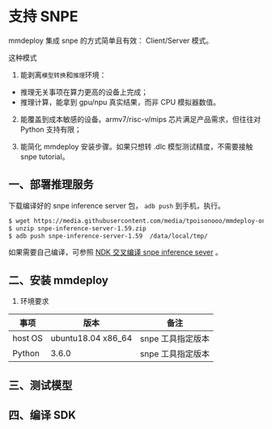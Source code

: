 # 支持 SNPE

mmdeploy 集成 snpe 的方式简单且有效： Client/Server 模式。

这种模式

1. 能剥离`模型转换`和`推理`环境：

- 推理无关事项在算力更高的设备上完成；
- 推理计算，能拿到 gpu/npu 真实结果，而非 CPU 模拟器数值。

2. 能覆盖到成本敏感的设备。armv7/risc-v/mips 芯片满足产品需求，但往往对 Python 支持有限；

3. 能简化 mmdeploy 安装步骤。如果只想转 .dlc 模型测试精度，不需要接触 snpe tutorial。

## 一、部署推理服务

下载编译好的 snpe inference server 包， `adb push` 到手机，执行。

```bash
$ wget https://media.githubusercontent.com/media/tpoisonooo/mmdeploy-onnx2ncnn-testdata/main/snpe-inference-server-1.59.zip
$ unzip snpe-inference-server-1.59.zip
$ adb push snpe-inference-server-1.59  /data/local/tmp/
```

如果需要自己编译，可参照 [NDK 交叉编译 snpe inference sever](../06-appendix/cross-build-ndk-gRPC.md) 。

## 二、安装 mmdeploy

1. 环境要求

| 事项    | 版本               | 备注              |
| ------- | ------------------ | ----------------- |
| host OS | ubuntu18.04 x86_64 | snpe 工具指定版本 |
| Python  | 3.6.0              | snpe 工具指定版本 |

## 三、测试模型

## 四、编译 SDK
